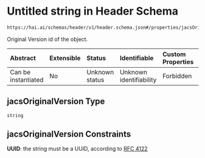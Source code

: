 # Untitled string in Header Schema

```txt
https://hai.ai/schemas/header/v1/header.schema.json#/properties/jacsOriginalVersion
```

Original Version id of the object.

| Abstract            | Extensible | Status         | Identifiable            | Custom Properties | Additional Properties | Access Restrictions | Defined In                                                                                                         |
| :------------------ | :--------- | :------------- | :---------------------- | :---------------- | :-------------------- | :------------------ | :----------------------------------------------------------------------------------------------------------------- |
| Can be instantiated | No         | Unknown status | Unknown identifiability | Forbidden         | Allowed               | none                | [header.schema.json\*](../../https:/hai.ai/schemas/=./schemas/header/v1/header.schema.json "open original schema") |

## jacsOriginalVersion Type

`string`

## jacsOriginalVersion Constraints

**UUID**: the string must be a UUID, according to [RFC 4122](https://tools.ietf.org/html/rfc4122 "check the specification")
